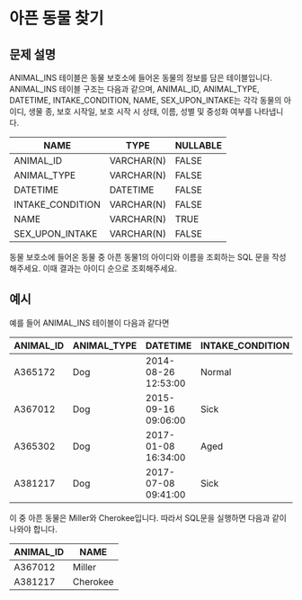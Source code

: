 # 아픈 동물 찾기

## 문제 설명

ANIMAL_INS 테이블은 동물 보호소에 들어온 동물의 정보를 담은 테이블입니다. 
ANIMAL_INS 테이블 구조는 다음과 같으며, 
ANIMAL_ID, ANIMAL_TYPE, DATETIME, INTAKE_CONDITION, NAME, SEX_UPON_INTAKE는 
각각 동물의 아이디, 생물 종, 보호 시작일, 보호 시작 시 상태, 이름, 성별 및 중성화 여부를 나타냅니다.

|NAME|TYPE|NULLABLE|
|-----------|----------|-------|
|ANIMAL_ID|VARCHAR(N)|FALSE|
|ANIMAL_TYPE|VARCHAR(N)|FALSE|
|DATETIME|DATETIME|FALSE|
|INTAKE_CONDITION|VARCHAR(N)|FALSE|
|NAME|VARCHAR(N)|TRUE|
|SEX_UPON_INTAKE|VARCHAR(N)|FALSE|

동물 보호소에 들어온 동물 중 아픈 동물1의 아이디와 이름을 조회하는 SQL 문을 작성해주세요. 이때 결과는 아이디 순으로 조회해주세요.


## 예시

예를 들어 ANIMAL_INS 테이블이 다음과 같다면

|ANIMAL_ID|	ANIMAL_TYPE|	DATETIME|	INTAKE_CONDITION|	NAME|	SEX_UPON_INTAKE|
|---------|-------------|-------------------|-------------|---------|----------------|
|A365172|	Dog|	2014-08-26 12:53:00|	Normal|	Diablo|	Neutered Male|
|A367012|	Dog|	2015-09-16 09:06:00|	Sick|	Miller|	Neutered Male|
|A365302|	Dog|	2017-01-08 16:34:00|	Aged|	Minnie|	Spayed Female|
|A381217|	Dog|	2017-07-08 09:41:00|	Sick|	Cherokee|	Neutered Male|

이 중 아픈 동물은 Miller와 Cherokee입니다. 
따라서 SQL문을 실행하면 다음과 같이 나와야 합니다.

|ANIMAL_ID|	NAME|
|---------|---------|
|A367012|	Miller|
|A381217|	Cherokee|
